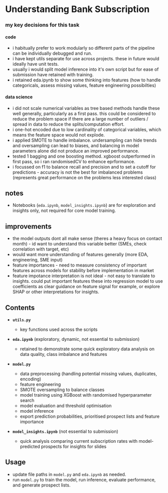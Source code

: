 # Understanding Bank Subscription

###  my key decisions for this task
#### code
- i habitually prefer to work modularly so different parts of the pipeline can be individually debugged and run. 
- i have kept utils separate for use across projects. these in future would ideally have unit tests.
- usually i would split model inference into it's own script but for ease of submission have retained with training.
- i retained eda.ipynb to show some thinking into features (how to handle categoricals, assess missing values, feature engineering possibilties)
#### data science 
- i did not scale numerical variables as tree based methods handle these well generally, particularly as a first pass. this could be considered to reduce the problem space if there are a large number of outliers / spread in data to reduce the splits/computation effort.
- i one-hot encoded due to low cardinality of categorical variables, which means the feature space would not explode.
- i applied SMOTE to handle imbalance. undersampling can hide trends and oversampling can lead to biases, and balancing in model parameters alone did not produce an improved performance.
- tested 1 bagging and one boosting method. xgboost outperformed in first pass, so i ran randomisedCV to enhance eprformance. 
- i focussed on f1 to balance recall and precision and to set a cutoff for predictions - accuracy is not the best for imbalanced problems (represents great performance on the problems less interested class)

## notes  
- Notebooks (`eda.ipynb`, `model_insights.ipynb`) are for exploration and insights only, not required for core model training.  

## improvements
- the model outputs dont all make sense (theres a heavy focus on contact month) - id want to understand this variable better (SMEs, check correlation with target, etc)
- would want more understanding of features generally (more EDA, engineering, SME input)
- feature importances - need to measure consistency of important features across models for stability before implementation in market
- feature impotance interpretation is not ideal - not easy to translate to insights. could put important features these into regression model to use coefficients as clear guidance on feature signal for example, or explore SHAP or other interpretations for insights.



## Contents  
- **`utils.py`**  
  - key functions used across the scripts

- **`eda.ipynb`** (exploratory, dynamic, not essential to submission) 
  - retained to demonstrate some quick exploratory data analysis on data quality, class imbalance and features

- **`model.py`**  
  - data preprocessing (handling potential missing values, duplicates, encoding)  
  - feature engineering
  - SMOTE oversampling to balance classes  
  - model training using XGBoost with randomised hyperparameter search  
  - model evaluation and threshold optimisation  
  - model inference 
  - export prediction probabilities, prioritised prospect lists and feature importance

- **`model_insights.ipynb`** (not essential to submission)
  - quick analysis comparing current subscription rates with model-predicted prospects for insights for slides

## Usage  
- update file paths in `model.py` and `eda.ipynb` as needed.  
- run `model.py` to train the model, run inference, evaluate performance, and generate prospect lists.  

